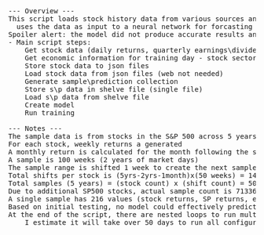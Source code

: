 <pre>
--- Overview ---
This script loads stock history data from various sources and
  uses the data as input to a neural network for forcasting stock movement
Spoiler alert: the model did not produce accurate results and has limited predictive value
- Main script steps:
    Get stock data (daily returns, quarterly earnings\dividends\revenue\profit margin) from web
    Get economic information for training day - stock sector, month, election cycle, yield curve
    Store stock data to json files
    Load stock data from json files (web not needed)
    Generate sample\prediction collection
    Store s\p data in shelve file (single file)
    Load s\p data from shelve file
    Create model
    Run training

--- Notes ---
The sample data is from stocks in the S&P 500 across 5 years
For each stock, weekly returns a generated
A monthly return is calculated for the month following the sample (this is the forcast)
A sample is 100 weeks (2 years of market days)
The sample range is shifted 1 week to create the next sample
Total shifts per stock is (5yrs-2yrs-1month)x(50 weeks) = 140
Total samples (5 years) = (stock count) x (shift count) = 500x140 = 70000
Due to additional SP500 stocks, actual sample count is 71336
A single sample has 216 values (stock returns, SP returns, economic data)
Based on initial testing, no model could effectively predict stock direction
At the end of the script, there are nested loops to run multiple model configurations
    I estimate it will take over 50 days to run all configurations
</pre>

